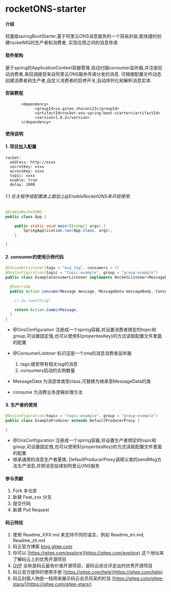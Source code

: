 # rocketONS-starter

#### 介绍
轻量级springBootStarter,基于阿里云ONS消息服务的一个简易封装,能快捷的创建rocketMQ的生产者和消费者,
实现应用之间的消息传递.

#### 软件架构
 基于spring的ApplicationContext容器管理,自动扫描consumer监听器,并注册启动消费者,来回调接受来自阿里云ONS服务传递分发的消息.
 可根据配置文件动态创建消费者和生产者,自定义消费者的启停开关,自动序列化和解析消息实体.


#### 安装教程

```mxml
       <dependency>
             <groupId>io.gitee.zhucan123</groupId>
             <artifactId>rocket-ons-spring-boot-starter</artifactId>
             <version>1.0.2</version>
       </dependency>
```

#### 使用说明

#### 1. 项目加入配置

```text
rocket:
  address: http://xxxx
  secretKey: xxxx
  accessKey: xxxx
  topic: xxxx
  enable: true
  delay: 1000
```

###### 1.1 在主程序或配置类上面加上@EnableRocketONS来开启使用
```java
@EnableRocketONS
public class App {

    public static void main(String[] args) {
        SpringApplication.run(App.class, args);
    }

}
```


#### 2. consumer的使用示例代码

```java
@ConsumerListener(tags = "msg_tag", consumers = 2)
@OnsConfiguration(topic = "topic-example", group = "group-example")
public class ExampleConsumerListener implements RocketListener<MessageData> {

  @Override
  public Action consume(Message message, MessageData messageBody, ConsumeContext consumeContext) {

    // do someThing!

    return Action.CommitMessage;
  }
}

```
 * @OnsConfiguration 注册成一个spring容器,并设置消费者绑定的topic和group,可设置固定值,也可以使用${propertiesKey}的方式读取配置文件里面的配置
 * @ConsumerListener 标识这是一个ons的消息消费者监听器
      1. tags:接受带有相关tag的消息
      2. consumers启动的实例数量
  
 * MessageData 为消息体类型class,可替换为继承至MessageData的类
 * consume 为消费业务逻辑处理方法
 
 
#### 3. 生产者的使用

```java
@OnsConfiguration(topic = "topic-example", group = "group-example")
public class ExampleProducer extends DefaultProducerProxy {

}
```
 * @OnsConfiguration 注册成一个spring容器,并设置生产者绑定的topic和group,可设置固定值,也可以使用${propertiesKey}的方式读取配置文件里面的配置
 * 继承通用的消息生产者基类, DefaultProducerProxy调用父类的sendMsg方法生产消息,并把消息投递到阿里云ONS服务

#### 参与贡献

1.  Fork 本仓库
2.  新建 Feat_xxx 分支
3.  提交代码
4.  新建 Pull Request


#### 码云特技

1.  使用 Readme\_XXX.md 来支持不同的语言，例如 Readme\_en.md, Readme\_zh.md
2.  码云官方博客 [blog.gitee.com](https://blog.gitee.com)
3.  你可以 [https://gitee.com/explore](https://gitee.com/explore) 这个地址来了解码云上的优秀开源项目
4.  [GVP](https://gitee.com/gvp) 全称是码云最有价值开源项目，是码云综合评定出的优秀开源项目
5.  码云官方提供的使用手册 [https://gitee.com/help](https://gitee.com/help)
6.  码云封面人物是一档用来展示码云会员风采的栏目 [https://gitee.com/gitee-stars/](https://gitee.com/gitee-stars/)
